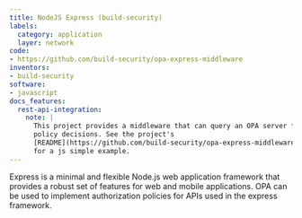 ```yaml
---
title: NodeJS Express (build-security)
labels:
  category: application
  layer: network
code:
- https://github.com/build-security/opa-express-middleware
inventors:
- build-security
software:
- javascript
docs_features:
  rest-api-integration:
    note: |
      This project provides a middleware that can query an OPA server for
      policy decisions. See the project's
      [README](https://github.com/build-security/opa-express-middleware#simple-usage)
      for a js simple example.
---
```

Express is a minimal and flexible Node.js web application framework that provides a robust set of features for web and mobile applications.
OPA can be used to implement authorization policies for APIs used in the express framework.
